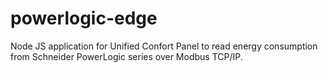 # powerlogic-edge

Node JS application for Unified Confort Panel to read energy consumption from Schneider PowerLogic series over Modbus TCP/IP.
